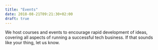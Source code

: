 ```yaml
---
title: "Events"
date: 2018-08-21T09:21:30+02:00
draft: true
---
```

We host courses and events to encourage rapid development of ideas,
covering all aspects of running a successful tech business. If that
sounds like your thing, let us know.
